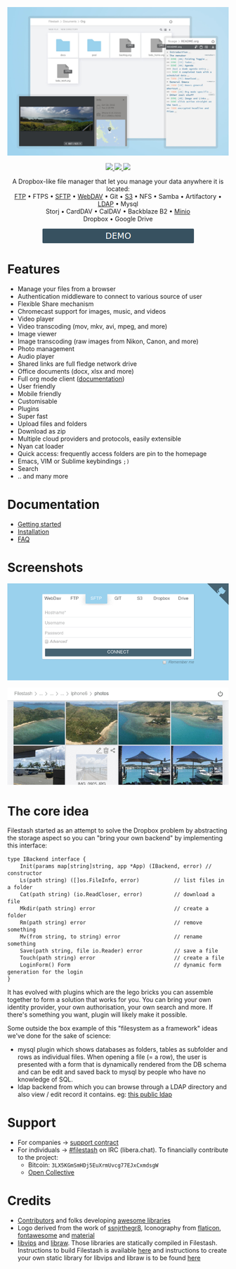 ![screenshot](https://raw.githubusercontent.com/mickael-kerjean/filestash_images/master/.assets/photo.jpg)

<p align="center">
    <a href="https://github.com/mickael-kerjean/contributors" alt="Contributors">
        <img src="https://img.shields.io/github/contributors/mickael-kerjean/filestash" style="max-width:100%;">
    </a>
    <a href="https://hub.docker.com/r/machines/filestash" alt="Docker Hub">
        <img src="https://img.shields.io/docker/pulls/machines/filestash" style="max-width:100%;">
    </a>
    <a href="https://kiwiirc.com/nextclient/#irc://irc.libera.chat/#filestash?nick=guest??" alt="Chat on IRC">
        <img src="https://img.shields.io/badge/IRC-%23filestash-brightgreen.svg" style="max-width:100%;">
    </a>
</p>

<p align="center">
    A Dropbox-like file manager that let you manage your data anywhere it is located:<br>
    <a href="https://www.filestash.app/ftp-client.html">FTP</a> • FTPS • <a href="https://www.filestash.app/ssh-file-transfer.html">SFTP</a> • <a href="https://www.filestash.app/webdav-client.html">WebDAV</a> • Git • <a href="https://www.filestash.app/s3-browser.html">S3</a> • NFS • Samba • Artifactory • <a href="https://www.filestash.app/ldap-browser.html">LDAP</a> • Mysql <br>
       Storj • CardDAV • CalDAV • Backblaze B2 • <a href="https://www.filestash.app/s3-browser.html">Minio</a> <br>
               Dropbox • Google Drive
</p>
<p align="center">
    <a href="http://demo.filestash.app">
      <img src="https://raw.githubusercontent.com/mickael-kerjean/filestash_images/master/.assets/button_demo.png" alt="demo button" />
    </a>
</p>

# Features
- Manage your files from a browser
- Authentication middleware to connect to various source of user
- Flexible Share mechanism
- Chromecast support for images, music, and videos
- Video player
- Video transcoding (mov, mkv, avi, mpeg, and more)
- Image viewer
- Image transcoding (raw images from Nikon, Canon, and more)
- Photo management
- Audio player
- Shared links are full fledge network drive
- Office documents (docx, xlsx and more)
- Full org mode client ([documentation](https://www.filestash.app/2018/05/31/release-note-v0.1/))
- User friendly
- Mobile friendly
- Customisable
- Plugins
- Super fast
- Upload files and folders
- Download as zip
- Multiple cloud providers and protocols, easily extensible
- Nyan cat loader
- Quick access: frequently access folders are pin to the homepage
- Emacs, VIM or Sublime keybindings `;)`
- Search
- .. and many more

# Documentation
- [Getting started](https://www.filestash.app/docs/)
- [Installation](https://www.filestash.app/docs/install-and-upgrade/)
- [FAQ](https://www.filestash.app/docs/faq/)

# Screenshots
<p align="center">
    <a href="https://demo.filestash.app">
        <img src="https://raw.githubusercontent.com/mickael-kerjean/filestash_images/master/.assets/navigation.gif" alt="user experience on navigation" />
    </a>
</p>
<p align="center">
    <a href="http://demo.filestash.app">
        <img src="https://raw.githubusercontent.com/mickael-kerjean/filestash_images/master/.assets/photo_management.gif" alt="user experience on medias" />
    </a>
</p>

# The core idea

Filestash started as an attempt to solve the Dropbox problem by abstracting the storage aspect so you can "bring your own backend" by implementing this interface:
```
type IBackend interface {
	Init(params map[string]string, app *App) (IBackend, error) // constructor
	Ls(path string) ([]os.FileInfo, error)           // list files in a folder
	Cat(path string) (io.ReadCloser, error)          // download a file
	Mkdir(path string) error                         // create a folder
	Rm(path string) error                            // remove something
	Mv(from string, to string) error                 // rename something
	Save(path string, file io.Reader) error          // save a file
	Touch(path string) error                         // create a file
	LoginForm() Form                                 // dynamic form generation for the login
}
```
It has evolved with plugins which are the lego bricks you can assemble together to form a solution that works for you. You can bring your own identity provider, your own authorisation, your own search and more. If there's something you want, plugin will likely make it possible.

Some outside the box example of this "filesystem as a framework" ideas we've done for the sake of science:
- mysql plugin which shows databases as folders, tables as subfolder and rows as individual files. When opening a file (= a row), the user is presented with a form that is dynamically rendered from the DB schema and can be edit and saved back to mysql by people who have no knowledge of SQL.
- ldap backend from which you can browse through a LDAP directory and also view / edit record it contains. eg: [this public ldap](https://demo.filestash.app/login?type=ldap&hostname=ldap%3A%2F%2Fipa.demo1.freeipa.org&bind_dn=uid%3Dadmin%2Ccn%3Dusers%2Ccn%3Daccounts%2Cdc%3Ddemo1%2Cdc%3Dfreeipa%2Cdc%3Dorg&bind_password=Secret123&base_dn=cn%3Daccounts%2Cdc%3Ddemo1%2Cdc%3Dfreeipa%2Cdc%3Dorg)

<!-- if you feel curious, we wrote a more in depth article about the [interesting ideas in Filestash]() -->

# Support
- For companies -> [support contract](https://www.filestash.app/pricing/)
- For individuals -> [#filestash](https://kiwiirc.com/nextclient/#irc://irc.libera.chat/#filestash?nick=guest??) on IRC (libera.chat). To financially contribute to the project:
  - Bitcoin: `3LX5KGmSmHDj5EuXrmUvcg77EJxCxmdsgW`
  - [Open Collective](https://opencollective.com/filestash)

# Credits
- [Contributors](https://github.com/mickael-kerjean/filestash/graphs/contributors) and folks developing [awesome libraries](https://github.com/mickael-kerjean/filestash/blob/master/go.mod)
- Logo derived from the work of [ssnjrthegr8](https://github.com/ssnjrthegr8), Iconography from [flaticon](https://www.flaticon.com/), [fontawesome](https://fontawesome.com) and [material](https://material.io/icons/)
- [libvips](https://github.com/libvips/libvips) and [libraw](https://github.com/LibRaw/LibRaw). Those libraries are statically compiled in Filestash. Instructions to build Filestash is available [here](https://github.com/mickael-kerjean/filestash/blob/master/.drone.yml) and instructions to create your own static library for libvips and libraw is to be found [here](https://github.com/mickael-kerjean/filestash/tree/master/server/plugin/plg_image_light/deps)
